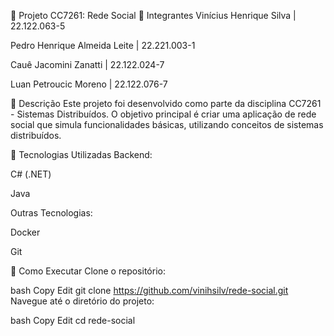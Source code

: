 📱 Projeto CC7261: Rede Social
👥 Integrantes
Vinícius Henrique Silva | 22.122.063-5

Pedro Henrique Almeida Leite | 22.221.003-1

Cauê Jacomini Zanatti | 22.122.024-7

Luan Petroucic Moreno | 22.122.076-7

🎯 Descrição
Este projeto foi desenvolvido como parte da disciplina CC7261 - Sistemas Distribuídos. O objetivo principal é criar uma aplicação de rede social que simula funcionalidades básicas, utilizando conceitos de sistemas distribuídos.

🧰 Tecnologias Utilizadas
Backend:

C# (.NET)

Java

Outras Tecnologias:

Docker

Git

🚀 Como Executar
Clone o repositório:

bash
Copy
Edit
git clone https://github.com/vinihsilv/rede-social.git
Navegue até o diretório do projeto:

bash
Copy
Edit
cd rede-social
